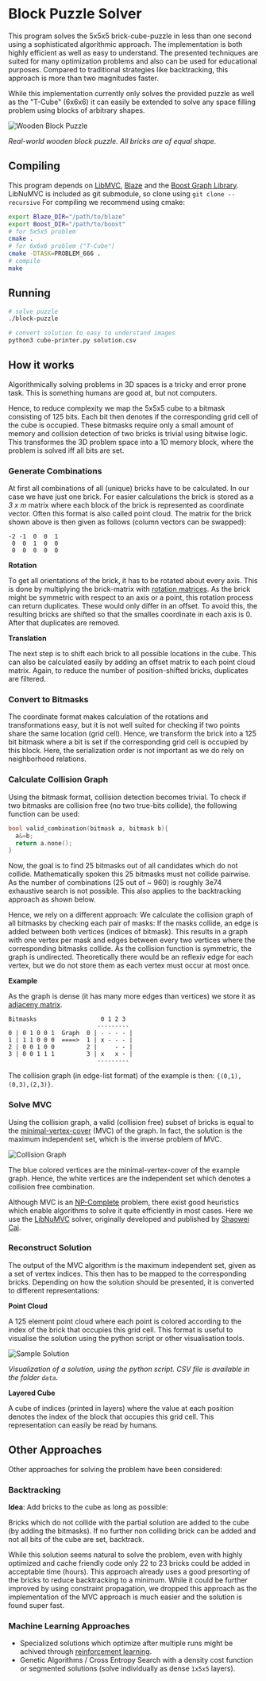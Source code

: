 # Block Puzzle Solver

This program solves the 5x5x5 brick-cube-puzzle in less than one second using a sophisticated algorithmic approach.
The implementation is both highly efficient as well as easy to understand.
The presented techniques are suited for many optimization problems and also can be used for educational purposes.
Compared to traditional strategies like backtracking, this approach is more than two magnitudes faster.

While this implementation currently only solves the provided puzzle as well as the "T-Cube" (6x6x6) it can easily be extended to solve any space filling problem using blocks of arbitrary shapes.

![Wooden Block Puzzle](https://gist.githubusercontent.com/fmoessbauer/ed15ccb82cf2c4626fdbd17de7145506/raw/29f6d2a8fa59593d60f674093203e0028385af7f/cube_puzzle_small.jpg)

*Real-world wooden block puzzle. All bricks are of equal shape.*

## Compiling

This program depends on [LibMVC](https://github.com/fmoessbauer/LibMVC/), [Blaze](https://bitbucket.org/blaze-lib/blaze) and the [Boost Graph Library](http://www.boost.org/doc/libs/1_65_1/libs/graph/doc/index.html). LibNuMVC is included as git submodule, so clone using `git clone --recursive`
For compiling we recommend using cmake:

```bash
export Blaze_DIR="/path/to/blaze"
export Boost_DIR="/path/to/boost"
# for 5x5x5 problem
cmake .
# for 6x6x6 problem ("T-Cube")
cmake -DTASK=PROBLEM_666 .
# compile
make
```

## Running

```bash
# solve puzzle
./block-puzzle

# convert solution to easy to understand images
python3 cube-printer.py solution.csv
```

## How it works

Algorithmically solving problems in 3D spaces is a tricky and error prone task.
This is something humans are good at, but not computers.

Hence, to reduce complexity we map the 5x5x5 cube to a bitmask consisting of 125 bits.
Each bit then denotes if the corresponding grid cell of the cube is occupied.
These bitmasks require only a small amount of memory and collision detection of two bricks is trivial using bitwise logic.
This transformes the 3D problem space into a 1D memory block, where the problem is solved iff all bits are set.

### Generate Combinations

At first all combinations of all (unique) bricks have to be calculated. In our case we have just one brick.
For easier calculations the brick is stored as a *3 x m* matrix where each block of the brick is represented as coordinate vector.
Often this format is also called point cloud.
The matrix for the brick shown above is then given as follows (column vectors can be swapped):

```
-2 -1  0  0  1
 0  0  1  0  0
 0  0  0  0  0
```

**Rotation**

To get all orientations of the brick, it has to be rotated about every axis.
This is done by multiplying the brick-matrix with [rotation matrices](https://en.wikipedia.org/wiki/Rotation_matrix).
As the brick might be symmetric with respect to an axis or a point, this rotation process can return duplicates.
These would only differ in an offset. To avoid this, the resulting bricks are shifted so that the smalles coordinate
in each axis is 0. After that duplicates are removed.

**Translation**

The next step is to shift each brick to all possible locations in the cube. This can also be calculated easily
by adding an offset matrix to each point cloud matrix. Again, to reduce the number of position-shifted bricks,
duplicates are filtered.

### Convert to Bitmasks

The coordinate format makes calculation of the rotations and transformations easy, but it is not well suited for checking if two points share the same location (grid cell). Hence, we transform the brick into a 125 bit bitmask where a bit is set if the corresponding grid cell is occupied by this block. Here, the serialization order is not important as we do rely on neighborhood relations.

### Calculate Collision Graph

Using the bitmask format, collision detection becomes trivial. To check if two bitmasks are collision free (no two true-bits collide), the following function can be used:

```cpp
bool valid_combination(bitmask a, bitmask b){
  a&=b;
  return a.none();
}
```

Now, the goal is to find 25 bitmasks out of all candidates which do not collide.
Mathematically spoken this 25 bitmasks must not collide pairwise.
As the number of combinations (25 out of ~ 960) is roughly 3e74 exhaustive search is not possible.
This also applies to the backtracking approach as shown below.

Hence, we rely on a different approach: We calculate the collision graph of all bitmasks by checking each pair of masks:
If the masks collide, an edge is added between both vertices (indices of bitmask).
This results in a graph with one vertex per mask and edges between every two vertices where the corresponding bitmasks collide.
As the collision function is symmetric, the graph is undirected.
Theoretically there would be an reflexiv edge for each vertex, but we do not store them as each vertex must occur at most once.

**Example**

As the graph is dense (it has many more edges than vertices) we store it as [adjaceny matrix](https://en.wikipedia.org/wiki/Adjacency_matrix).

```
Bitmasks                  0 1 2 3
                         ---------
0 | 0 1 0 0 1  Graph  0 | - - - - |
1 | 1 1 0 0 0  ====>  1 | x - - - |
2 | 0 0 1 0 0         2 |     - - |
3 | 0 0 1 1 1         3 | x   x - |
                         ---------
```

The collision graph (in edge-list format) of the example is then: `{(0,1),(0,3),(2,3)}`.

### Solve MVC

Using the collision graph, a valid (collision free) subset of bricks is equal to
the [minimal-vertex-cover](https://en.wikipedia.org/wiki/Vertex_cover) (MVC) of the graph.
In fact, the solution is the maximum independent set, which is the inverse problem of MVC.

![Collision Graph](https://gist.githubusercontent.com/fmoessbauer/ed15ccb82cf2c4626fdbd17de7145506/raw/baa1f075d3025c983f5e2c0ea89166693ebbfe36/sample-graph.png)

The blue colored vertices are the minimal-vertex-cover of the example graph.
Hence, the white vertices are the independent set which denotes a collision free combination.

Although MVC is an [NP-Complete](https://en.wikipedia.org/wiki/NP-completeness) problem,
there exist good heuristics which enable algorithms to solve it quite efficiently in most cases.
Here we use the [LibNuMVC](https://github.com/fmoessbauer/LibMVC) solver, originally developed and published by [Shaowei Cai](http://lcs.ios.ac.cn/~caisw/).

### Reconstruct Solution

The output of the MVC algorithm is the maximum independent set, given as a set of vertex indices.
This then has to be mapped to the corresponding bricks.
Depending on how the solution should be presented, it is converted to different representations:

**Point Cloud**

A 125 element point cloud where each point is colored according to the index of the brick that occupies this grid cell.
This format is useful to visualise the solution using the python script or other visualisation tools.

![Sample Solution](https://gist.githubusercontent.com/fmoessbauer/ed15ccb82cf2c4626fdbd17de7145506/raw/f262253f348004b5139e97a2d1bcd29b55bd3b07/solution_layers.png)

*Visualization of a solution, using the python script. CSV file is available in the folder `data`.*

**Layered Cube**

A cube of indices (printed in layers) where the value at each position denotes the index of the block that occupies this grid cell.
This representation can easily be read by humans.

## Other Approaches

Other approaches for solving the problem have been considered:

### Backtracking

**Idea**: Add bricks to the cube as long as possible:

Bricks which do not collide with the partial solution are added to the cube (by adding the bitmasks).
If no further non colliding brick can be added and not all bits of the cube are set, backtrack.

While this solution seems natural to solve the problem, even with highly optimized and cache friendly code only 22 to 23 bricks could be added in acceptable time (hours).
This approach already uses a good presorting of the bricks to reduce backtracking to a minimum.
While it could be further improved by using constraint propagation, we dropped this approach as the implementation of the MVC approach is much easier and the solution is found super fast.

### Machine Learning Approaches

- Specialized solutions which optimize after multiple runs might be achived through [reinforcement learning](https://arxiv.org/pdf/1704.01665.pdf).
- Genetic Algorithms / Cross Entropy Search with a density cost function or segmented solutions (solve individually as dense `1x5x5` layers).

